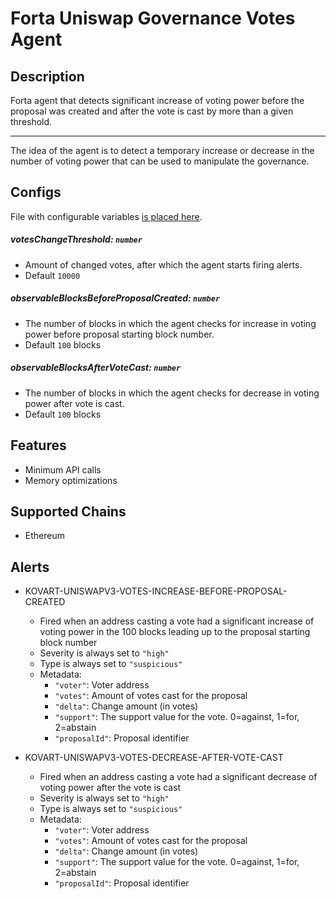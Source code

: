 # Forta Uniswap Governance Votes Agent

## Description

Forta agent that detects significant increase of voting power before
the proposal was created and after the vote is cast by more than a given threshold.

---

The idea of the agent is to detect a temporary increase or decrease in the number of voting power
that can be used to manipulate the governance.

## Configs

File with configurable variables [is placed here](src/configs/agent-config.json).

##### votesChangeThreshold: `number`

- Amount of changed votes, after which the agent starts firing alerts.
- Default `10000`

##### observableBlocksBeforeProposalCreated: `number`

- The number of blocks in which the agent checks for increase in voting power before proposal starting block number.
- Default `100` blocks

##### observableBlocksAfterVoteCast: `number`

- The number of blocks in which the agent checks for decrease in voting power after vote is cast.
- Default `100` blocks

## Features

- Minimum API calls
- Memory optimizations

## Supported Chains

- Ethereum

## Alerts

- KOVART-UNISWAPV3-VOTES-INCREASE-BEFORE-PROPOSAL-CREATED

  - Fired when an address casting a vote had a significant increase of voting power
    in the 100 blocks leading up to the proposal starting block number
  - Severity is always set to `"high"`
  - Type is always set to `"suspicious"`
  - Metadata:
    - `"voter"`: Voter address
    - `"votes"`: Amount of votes cast for the proposal
    - `"delta"`: Change amount (in votes)
    - `"support"`: The support value for the vote. 0=against, 1=for, 2=abstain
    - `"proposalId"`: Proposal identifier

- KOVART-UNISWAPV3-VOTES-DECREASE-AFTER-VOTE-CAST
  - Fired when an address casting a vote had a significant decrease of voting power after the vote is cast
  - Severity is always set to `"high"`
  - Type is always set to `"suspicious"`
  - Metadata:
    - `"voter"`: Voter address
    - `"votes"`: Amount of votes cast for the proposal
    - `"delta"`: Change amount (in votes)
    - `"support"`: The support value for the vote. 0=against, 1=for, 2=abstain
    - `"proposalId"`: Proposal identifier
